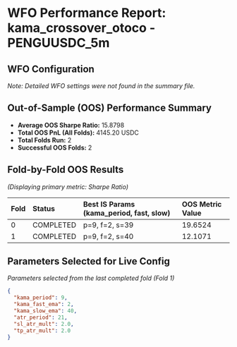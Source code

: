 # WFO Performance Report: kama_crossover_otoco - PENGUUSDC_5m

## WFO Configuration

*Note: Detailed WFO settings were not found in the summary file.*

## Out-of-Sample (OOS) Performance Summary

- **Average OOS Sharpe Ratio:** 15.8798
- **Total OOS PnL (All Folds):** 4145.20 USDC
- **Total Folds Run:** 2
- **Successful OOS Folds:** 2
## Fold-by-Fold OOS Results

*(Displaying primary metric: Sharpe Ratio)*

| Fold | Status    | Best IS Params (kama_period, fast, slow) | OOS Metric Value |
| :--- | :-------- | :--------------------------------------- | :--------------- |
| 0    | COMPLETED | p=9, f=2, s=39                           | 19.6524          |
| 1    | COMPLETED | p=9, f=2, s=40                           | 12.1071          |

## Parameters Selected for Live Config

*Parameters selected from the last completed fold (Fold 1)*

```json
{
  "kama_period": 9,
  "kama_fast_ema": 2,
  "kama_slow_ema": 40,
  "atr_period": 21,
  "sl_atr_mult": 2.0,
  "tp_atr_mult": 2.0
}
```
